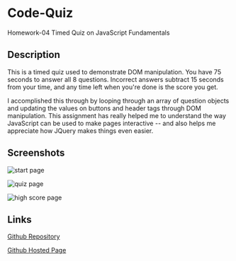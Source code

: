 # Code-Quiz

Homework-04 Timed Quiz on JavaScript Fundamentals

## Description

This is a timed quiz used to demonstrate DOM manipulation. You have 75 seconds to answer all 8 questions. Incorrect answers subtract 15 seconds from your time, and any time left when you're done is the score you get. 

I accomplished this through by looping through an array of question objects and updating the values on buttons and header tags through DOM manipulation. This assignment has really helped me to understand the way JavaScript can be used to make pages interactive -- and also helps me appreciate how JQuery makes things even easier.

## Screenshots

![start page](https://zackapotamus.github.io/Code-Quiz/screenshots/start_page.png)

![quiz page](https://zackapotamus.github.io/Code-Quiz/screenshots/quiz_page.png)

![high score page](https://zackapotamus.github.io/Code-Quiz/screenshots/highscore_page.png)

## Links

[Github Repository](https://github.com/zackapotamus/Code-Quiz/)

[Github Hosted Page](https://zackapotamus.github.io/Code-Quiz/)